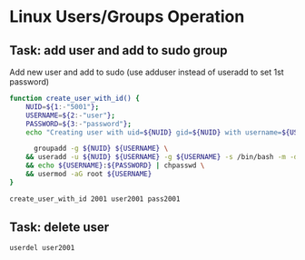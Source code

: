 # Linux Users/Groups Operation

## Task: add user and add to sudo group

Add new user and add to sudo (use adduser instead of useradd to set 1st password)

```bash
function create_user_with_id() {
    NUID=${1:-"5001"};
    USERNAME=${2:-"user"};
    PASSWORD=${3:-"password"};
    echo "Creating user with uid=${NUID} gid=${NUID} with username=${USERNAME} and password=${PASSWORD}"

      groupadd -g ${NUID} ${USERNAME} \
    && useradd -u ${NUID} ${USERNAME} -g ${USERNAME} -s /bin/bash -m -d /home/${USERNAME} \
    && echo ${USERNAME}:${PASSWORD} | chpasswd \
    && usermod -aG root ${USERNAME}
}

create_user_with_id 2001 user2001 pass2001
```

## Task: delete user

```bash
userdel user2001
```
